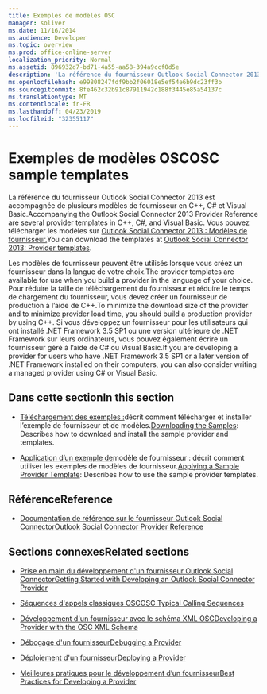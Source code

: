 ```yaml
---
title: Exemples de modèles OSC
manager: soliver
ms.date: 11/16/2014
ms.audience: Developer
ms.topic: overview
ms.prod: office-online-server
localization_priority: Normal
ms.assetid: 896932d7-bd71-4a55-aa58-394a9ccf0d5e
description: 'La référence du fournisseur Outlook Social Connector 2013 est accompagnée de plusieurs modèles de fournisseur en C++, C# et Visual Basic. Vous pouvez télécharger les modèles sur Outlook Social Connector 2013 : Modèles de fournisseur.'
ms.openlocfilehash: e99808247fdf9bb2f06018e5ef54e6b9dc23ff3b
ms.sourcegitcommit: 8fe462c32b91c87911942c188f3445e85a54137c
ms.translationtype: MT
ms.contentlocale: fr-FR
ms.lasthandoff: 04/23/2019
ms.locfileid: "32355117"
---
```

# <a name="osc-sample-templates"></a><span data-ttu-id="d9b9d-104">Exemples de modèles OSC</span><span class="sxs-lookup"><span data-stu-id="d9b9d-104">OSC sample templates</span></span>

<span data-ttu-id="d9b9d-105">La référence du fournisseur Outlook Social Connector 2013 est accompagnée de plusieurs modèles de fournisseur en C++, C# et Visual Basic.</span><span class="sxs-lookup"><span data-stu-id="d9b9d-105">Accompanying the Outlook Social Connector 2013 Provider Reference are several provider templates in C++, C#, and Visual Basic.</span></span> <span data-ttu-id="d9b9d-106">Vous pouvez télécharger les modèles sur [Outlook Social Connector 2013 : Modèles de fournisseur.](https://code.msdn.microsoft.com/Outlook-Social-Connector-73fd8d2c)</span><span class="sxs-lookup"><span data-stu-id="d9b9d-106">You can download the templates at [Outlook Social Connector 2013: Provider templates](https://code.msdn.microsoft.com/Outlook-Social-Connector-73fd8d2c).</span></span>
  
<span data-ttu-id="d9b9d-107">Les modèles de fournisseur peuvent être utilisés lorsque vous créez un fournisseur dans la langue de votre choix.</span><span class="sxs-lookup"><span data-stu-id="d9b9d-107">The provider templates are available for use when you build a provider in the language of your choice.</span></span> <span data-ttu-id="d9b9d-108">Pour réduire la taille de téléchargement du fournisseur et réduire le temps de chargement du fournisseur, vous devez créer un fournisseur de production à l’aide de C++.</span><span class="sxs-lookup"><span data-stu-id="d9b9d-108">To minimize the download size of the provider and to minimize provider load time, you should build a production provider by using C++.</span></span> <span data-ttu-id="d9b9d-109">Si vous développez un fournisseur pour les utilisateurs qui ont installé .NET Framework 3.5 SP1 ou une version ultérieure de .NET Framework sur leurs ordinateurs, vous pouvez également écrire un fournisseur géré à l’aide de C# ou Visual Basic.</span><span class="sxs-lookup"><span data-stu-id="d9b9d-109">If you are developing a provider for users who have .NET Framework 3.5 SP1 or a later version of .NET Framework installed on their computers, you can also consider writing a managed provider using C# or Visual Basic.</span></span>
  
## <a name="in-this-section"></a><span data-ttu-id="d9b9d-110">Dans cette section</span><span class="sxs-lookup"><span data-stu-id="d9b9d-110">In this section</span></span>

- <span data-ttu-id="d9b9d-111">[Téléchargement des exemples :](downloading-the-samples.md)décrit comment télécharger et installer l’exemple de fournisseur et de modèles.</span><span class="sxs-lookup"><span data-stu-id="d9b9d-111">[Downloading the Samples](downloading-the-samples.md): Describes how to download and install the sample provider and templates.</span></span>
    
- <span data-ttu-id="d9b9d-112">[Application d’un exemple de](applying-a-sample-provider-template.md)modèle de fournisseur : décrit comment utiliser les exemples de modèles de fournisseur.</span><span class="sxs-lookup"><span data-stu-id="d9b9d-112">[Applying a Sample Provider Template](applying-a-sample-provider-template.md): Describes how to use the sample provider templates.</span></span>
    
## <a name="reference"></a><span data-ttu-id="d9b9d-113">Référence</span><span class="sxs-lookup"><span data-stu-id="d9b9d-113">Reference</span></span>

- [<span data-ttu-id="d9b9d-114">Documentation de référence sur le fournisseur Outlook Social Connector</span><span class="sxs-lookup"><span data-stu-id="d9b9d-114">Outlook Social Connector Provider Reference</span></span>](outlook-social-connector-provider-reference-0.md)
  
## <a name="related-sections"></a><span data-ttu-id="d9b9d-115">Sections connexes</span><span class="sxs-lookup"><span data-stu-id="d9b9d-115">Related sections</span></span>

- [<span data-ttu-id="d9b9d-116">Prise en main du développement d'un fournisseur Outlook Social Connector</span><span class="sxs-lookup"><span data-stu-id="d9b9d-116">Getting Started with Developing an Outlook Social Connector Provider</span></span>](getting-started-with-developing-an-outlook-social-connector-provider.md)
  
- [<span data-ttu-id="d9b9d-117">Séquences d'appels classiques OSC</span><span class="sxs-lookup"><span data-stu-id="d9b9d-117">OSC Typical Calling Sequences</span></span>](osc-typical-calling-sequences.md)
  
- [<span data-ttu-id="d9b9d-118">Développement d'un fournisseur avec le schéma XML OSC</span><span class="sxs-lookup"><span data-stu-id="d9b9d-118">Developing a Provider with the OSC XML Schema</span></span>](developing-a-provider-with-the-osc-xml-schema.md)
  
- [<span data-ttu-id="d9b9d-119">Débogage d'un fournisseur</span><span class="sxs-lookup"><span data-stu-id="d9b9d-119">Debugging a Provider</span></span>](debugging-a-provider.md)
  
- [<span data-ttu-id="d9b9d-120">Déploiement d'un fournisseur</span><span class="sxs-lookup"><span data-stu-id="d9b9d-120">Deploying a Provider</span></span>](deploying-a-provider.md)
  
- [<span data-ttu-id="d9b9d-121">Meilleures pratiques pour le développement d’un fournisseur</span><span class="sxs-lookup"><span data-stu-id="d9b9d-121">Best Practices for Developing a Provider</span></span>](best-practices-for-developing-a-provider.md)
  


